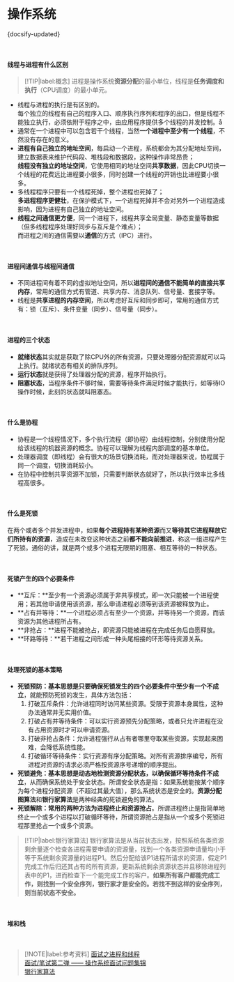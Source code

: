 # 操作系统

{docsify-updated}

</br>

#### 线程与进程有什么区别

  > [!TIP|label:概念]
  > 进程是操作系统**资源分配**的最小单位，线程是**任务调度和执行**（CPU调度）的最小单元。

- 线程与进程的执行是有区别的。</br>
  每个独立的线程有自己的程序入口、顺序执行序列和程序的出口，但是线程不能独立执行，必须依附于程序之中，由应用程序提供多个线程的并发控制。å
- 通常在一个进程中可以包含若干个线程，当然**一个进程中至少有一个线程**，不然没有存在的意义。
- **进程有自己独立的地址空间**，每启动一个进程，系统都会为其分配地址空间，建立数据表来维护代码段、堆栈段和数据段，这种操作非常昂贵；</br>
  **线程没有独立的地址空间**，它使用相同的地址空间**共享数据**，因此CPU切换一个线程的花费远比进程要小很多，同时创建一个线程的开销也比进程要小很多。
- 多线程程序只要有一个线程死掉，整个进程也死掉了；</br>
  **多进程程序更健壮**，在保护模式下，一个进程死掉并不会对另外一个进程造成影响，因为进程有自己独立的地址空间。
- **线程之间通信更方便**，同一个进程下，线程共享全局变量、静态变量等数据（但多线程程序处理好同步与互斥是个难点）；</br>
  而进程之间的通信需要以**通信**的方式（IPC）进行。

</br>

#### 进程间通信与线程间通信

- 不同进程间有着不同的虚拟地址空间，所以**进程间的通信不能简单的直接共享内存**，常用的通信方式有管道、共享内存、消息队列、信号量、套接字等。
- 线程是**共享进程的内存空间**，所以考虑好互斥和同步即可，常用的通信方式有：锁（互斥）、条件变量（同步）、信号量（同步）。

</br>

#### 进程的三个状态

- **就绪状态**其实就是获取了除CPU外的所有资源，只要处理器分配资源就可以马上执行。就绪状态有相关的排队序列。
- **运行状态**就是获得了处理器分配的资源，程序开始执行。
- **阻塞状态**，当程序条件不够时候，需要等待条件满足时候才能执行，如等待IO操作时候，此刻的状态就叫阻塞态。

</br>

#### 什么是协程

- 协程是一个线程情况下，多个执行流程（即协程）由线程控制，分别使用分配给该线程的机器资源的概念。协程可以理解为线程内部调度的基本单位。
- 处理器调度（即线程）会有很大的场景切换消耗，而对处理器来说，协程属于同一个调度，切换消耗较小。
- 在协程中控制共享资源不加锁，只需要判断状态就好了，所以执行效率比多线程高很多。

</br>

#### 什么是死锁

在两个或者多个并发进程中，如果**每个进程持有某种资源**而又**等待其它进程释放它们所持有的资源**，造成在未改变这种状态之前**都不能向前推进**，称这一组进程产生了死锁。通俗的讲，就是两个或多个进程无限期的阻塞、相互等待的一种状态。

</br>

#### 死锁产生的四个必要条件

- **互斥：**至少有一个资源必须属于非共享模式，即一次只能被一个进程使用；若其他申请使用该资源，那么申请进程必须等到该资源被释放为止。
- **占有并等待：**一个进程必须占有至少一个资源，并等待另一个资源，而该资源为其他进程所占有。
- **非抢占：**进程不能被抢占，即资源只能被进程在完成任务后自愿释放。
- **环路等待：**若干进程之间形成一种头尾相接的环形等待资源关系。

</br>

#### 处理死锁的基本策略

- **死锁预防：**基本思想是只要确保死锁发生的**四个必要条件中至少有一个不成立**，就能预防死锁的发生，具体方法包括：
  1. 打破互斥条件：允许进程同时访问某些资源。受限于资源本身属性，这种办法通常并无实用价值。
  2. 打破占有并等待条件：可以实行资源预先分配策略，或者只允许进程在没有占用资源时才可以申请资源。
  3. 打破非抢占条件：允许进程强行从占有者哪里夺取某些资源，实现起来困难，会降低系统性能。
  4. 打破循环等待条件：实行资源有序分配策略。对所有资源排序编号，所有进程对资源的请求必须严格按资源序号递增的顺序提出。
- **死锁避免：**基本思想是**动态地检测资源分配状态，以确保循环等待条件不成立**，从而确保系统处于安全状态。所谓安全状态是指：如果系统能按某个顺序为每个进程分配资源（不超过其最大值），那么系统状态是安全的。**资源分配图算法**和**银行家算法**是两种经典的死锁避免的算法。
- **死锁解除：**常用的两种方法为**进程终止和资源抢占**。所谓进程终止是指简单地终止一个或多个进程以打破循环等待，所谓资源抢占是指从一个或多个死锁进程那里抢占一个或多个资源。

> [!TIP|label:银行家算法]
> 银行家算法是从当前状态出发，按照系统各类资源剩余量逐个检查各进程需要申请的资源量，找到一个各类资源申请量均小于等于系统剩余资源量的进程P1。然后分配给该P1进程所请求的资源，假定P1完成工作后归还其占有的所有资源，更新系统剩余资源状态并且移除进程列表中的P1，进而检查下一个能完成工作的客户。**如果所有客户都能完成工作，则找到一个安全序列，银行家才是安全的。若找不到这样的安全序列，则当前状态不安全。**

</br>

#### 堆和栈

</br>

> [!NOTE|label:参考资料]
> [面试之进程和线程](https://blog.csdn.net/wolf_break/article/details/84769653)</br>
> [面试/笔试第二弹 —— 操作系统面试问题集锦](https://blog.csdn.net/justloveyou_/article/details/78304294)</br>
> [银行家算法](https://www.jianshu.com/p/5d01e5db5eaf?utm_campaign=maleskine&utm_content=note&utm_medium=seo_notes&utm_source=recommendation)